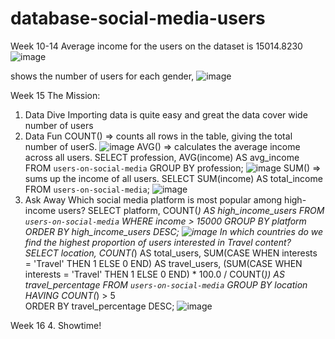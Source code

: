 # database-social-media-users

Week 10-14
Average income for the users on the dataset is 15014.8230
![image](https://github.com/BITOKCOLLINS/database-social-media-users/assets/160725857/ead88f5f-58fb-4544-a3e8-4025fc6adcc6)

shows the number of users for each gender,
![image](https://github.com/BITOKCOLLINS/database-social-media-users/assets/160725857/61b9acfd-66f3-49b1-9933-89e1dca2b1a3)

Week 15
The Mission:
1. Data Dive
   Importing data is quite easy and great
   the data cover wide number of users
2. Data Fun
   COUNT() =>  counts all rows in the table, giving the total number of userS.
   ![image](https://github.com/BITOKCOLLINS/database-social-media-users/assets/160725857/4c397c16-caa9-4318-bea1-74a6571b026c)
   AVG() => calculates the average income across all users.
             SELECT profession, AVG(income) AS avg_income
             FROM `users-on-social-media`
             GROUP BY profession;
   ![image](https://github.com/BITOKCOLLINS/database-social-media-users/assets/160725857/85391fa8-45c3-4ef0-bd0a-eb56e1452e5a)
  SUM() => sums up the income of all users.
            SELECT SUM(income) AS total_income 
            FROM `users-on-social-media`;
   ![image](https://github.com/BITOKCOLLINS/database-social-media-users/assets/160725857/a26244bb-134f-492c-b3fd-0a595c80e7e2)
3. Ask Away
   Which social media platform is most popular among high-income users?
            SELECT platform, COUNT(*) AS high_income_users
            FROM `users-on-social-media`
            WHERE income > 15000
            GROUP BY platform
            ORDER BY high_income_users DESC;
   ![image](https://github.com/BITOKCOLLINS/database-social-media-users/assets/160725857/e07c4bbd-30f8-4c55-ad17-a8056eb3ddd4)
   In which countries do we find the highest proportion of users interested in Travel content?
            SELECT location, 
                   COUNT(*) AS total_users,
                   SUM(CASE WHEN interests = 'Travel' THEN 1 ELSE 0 END) AS travel_users,
                   (SUM(CASE WHEN interests = 'Travel' THEN 1 ELSE 0 END) * 100.0 / COUNT(*)) AS travel_percentage
            FROM `users-on-social-media`
            GROUP BY location
            HAVING COUNT(*) > 5  
            ORDER BY travel_percentage DESC;
   ![image](https://github.com/BITOKCOLLINS/database-social-media-users/assets/160725857/9270ab99-fcff-4ac0-b4ab-d0cd9ccee68e)

Week 16
4. Showtime!


   
